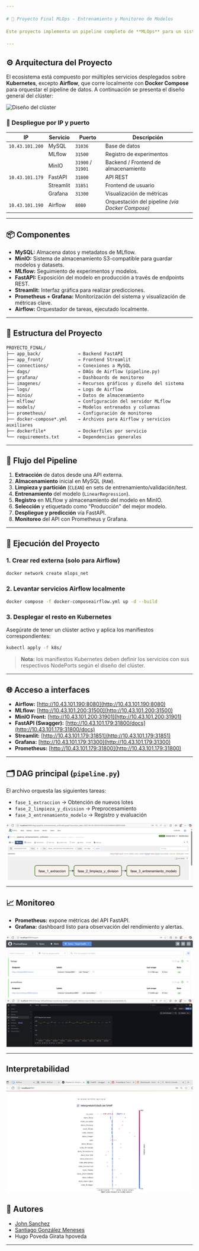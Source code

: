 ```yaml
---

# 📌 Proyecto Final MLOps - Entrenamiento y Monitoreo de Modelos

Este proyecto implementa un pipeline completo de **MLOps** para un sistema de predicción inmobiliaria. Incluye desde el entrenamiento, versionamiento y despliegue de modelos ML, hasta la interfaz para consumo de predicciones y monitoreo de métricas en producción.

---
```


## ⚙️ Arquitectura del Proyecto

El ecosistema está compuesto por múltiples servicios desplegados sobre **Kubernetes**, excepto **Airflow**, que corre localmente con **Docker Compose** para orquestar el pipeline de datos. A continuación se presenta el diseño general del clúster:

![Diseño del clúster](./imagenes/2f0ac90a-8350-49d2-bf17-880cb03d267a.png)

### 🔌 Despliegue por IP y puerto

| IP              | Servicio  | Puerto            | Descripción                                      |
| --------------- | --------- | ----------------- | ------------------------------------------------ |
| `10.43.101.200` | MySQL     | `31036`           | Base de datos                                    |
|                 | MLflow    | `31500`           | Registro de experimentos                         |
|                 | MinIO     | `31900` / `31901` | Backend / Frontend de almacenamiento             |
| `10.43.101.179` | FastAPI   | `31800`           | API REST                                         |
|                 | Streamlit | `31851`           | Frontend de usuario                              |
|                 | Grafana   | `31300`           | Visualización de métricas                        |
| `10.43.101.190` | Airflow   | `8080`            | Orquestación del pipeline *(vía Docker Compose)* |

---

## 📦 Componentes

* **MySQL:** Almacena datos y metadatos de MLflow.
* **MinIO:** Sistema de almacenamiento S3-compatible para guardar modelos y datasets.
* **MLflow:** Seguimiento de experimentos y modelos.
* **FastAPI:** Exposición del modelo en producción a través de endpoints REST.
* **Streamlit:** Interfaz gráfica para realizar predicciones.
* **Prometheus + Grafana:** Monitorización del sistema y visualización de métricas clave.
* **Airflow:** Orquestador de tareas, ejecutado localmente.

---

## 🧱 Estructura del Proyecto

```
PROYECTO_FINAL/
├── app_back/              → Backend FastAPI
├── app_front/             → Frontend Streamlit
├── connections/           → Conexiones a MySQL
├── dags/                  → DAGs de Airflow (pipeline.py)
├── grafana/               → Dashboards de monitoreo
├── imagenes/              → Recursos gráficos y diseño del sistema
├── logs/                  → Logs de Airflow
├── minio/                 → Datos de almacenamiento
├── mlflow/                → Configuración del servidor MLflow
├── models/                → Modelos entrenados y columnas
├── prometheus/            → Configuración de monitoreo
├── docker-compose*.yml    → Archivos para Airflow y servicios auxiliares
├── dockerfile*            → Dockerfiles por servicio
└── requirements.txt       → Dependencias generales
```

---

## 🔄 Flujo del Pipeline

1. **Extracción** de datos desde una API externa.
2. **Almacenamiento** inicial en MySQL (`RAW`).
3. **Limpieza y partición** (`CLEAN`) en sets de entrenamiento/validación/test.
4. **Entrenamiento** del modelo (`LinearRegression`).
5. **Registro** en MLflow y almacenamiento del modelo en MinIO.
6. **Selección** y etiquetado como "Producción" del mejor modelo.
7. **Despliegue y predicción** vía FastAPI.
8. **Monitoreo** del API con Prometheus y Grafana.

---

## 🚀 Ejecución del Proyecto

### 1. Crear red externa (solo para Airflow)

```bash
docker network create mlops_net
```

### 2. Levantar servicios Airflow localmente

```bash
docker compose -f docker-composeairflow.yml up -d --build
```

### 3. Desplegar el resto en Kubernetes

Asegúrate de tener un clúster activo y aplica los manifiestos correspondientes:

```bash
kubectl apply -f k8s/
```

> **Nota:** los manifiestos Kubernetes deben definir los servicios con sus respectivos NodePorts según el diseño del clúster.

---

## 🌐 Acceso a interfaces

* **Airflow:** [http://10.43.101.190:8080](http://10.43.101.190:8080)
* **MLflow:** [http://10.43.101.200:31500](http://10.43.101.200:31500)
* **MinIO Front:** [http://10.43.101.200:31901](http://10.43.101.200:31901)
* **FastAPI (Swagger):** [http://10.43.101.179:31800/docs](http://10.43.101.179:31800/docs)
* **Streamlit:** [http://10.43.101.179:31851](http://10.43.101.179:31851)
* **Grafana:** [http://10.43.101.179:31300](http://10.43.101.179:31300)
* **Prometheus:** [http://10.43.101.179:31800](http://10.43.101.179:31800)

---

## 🗂️ DAG principal (`pipeline.py`)

El archivo orquesta las siguientes tareas:

* `fase_1_extraccion` → Obtención de nuevos lotes
* `fase_2_limpieza_y_division` → Preprocesamiento
* `fase_3_entrenamiento_modelo` → Registro y evaluación

![Airflow DAG](imagenes/Pipeline_Airflow.png)

---

## 📈 Monitoreo

* **Prometheus:** expone métricas del API FastAPI.
* **Grafana:** dashboard listo para observación del rendimiento y alertas.

![Prometheus](imagenes/Prometheus.png)
![Grafana](imagenes/Observabilidad_Graphana.png)

---

## Interpretabilidad

![SHAP](imagenes/Stremlit_SHAP.png)

## 👥 Autores

* [John Sanchez](https://github.com/JohnSanchez27)
* [Santiago González Meneses](https://github.com/santigonzalez13)
* Hugo Poveda Girata hpoveda

---
